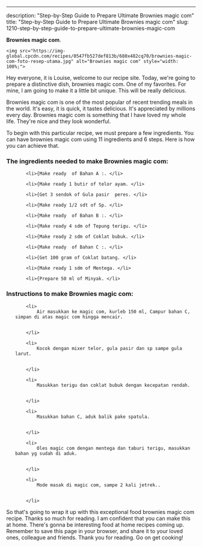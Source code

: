 ---
description: "Step-by-Step Guide to Prepare Ultimate Brownies magic com"
title: "Step-by-Step Guide to Prepare Ultimate Brownies magic com"
slug: 1210-step-by-step-guide-to-prepare-ultimate-brownies-magic-com

<p>
	<strong>Brownies magic com</strong>. 
	
</p>
<p>
	
	<img src="https://img-global.cpcdn.com/recipes/0547fb527def813b/680x482cq70/brownies-magic-com-foto-resep-utama.jpg" alt="Brownies magic com" style="width: 100%;">
	
	
</p>
<p>
	Hey everyone, it is Louise, welcome to our recipe site. Today, we're going to prepare a distinctive dish, brownies magic com. One of my favorites. For mine, I am going to make it a little bit unique. This will be really delicious.
</p>
	
<p>
	Brownies magic com is one of the most popular of recent trending meals in the world. It's easy, it is quick, it tastes delicious. It's appreciated by millions every day. Brownies magic com is something that I have loved my whole life. They're nice and they look wonderful.
</p>
<p>
	
</p>

<p>
To begin with this particular recipe, we must prepare a few ingredients. You can have brownies magic com using 11 ingredients and 6 steps. Here is how you can achieve that.
</p>

<h3>The ingredients needed to make Brownies magic com:</h3>

<ol>
	
		<li>{Make ready  of Bahan A :. </li>
	
		<li>{Make ready 1 butir of telor ayam. </li>
	
		<li>{Get 3 sendok of Gula pasir  peres. </li>
	
		<li>{Make ready 1/2 sdt of Sp. </li>
	
		<li>{Make ready  of Bahan B :. </li>
	
		<li>{Make ready 4 sdm of Tepung terigu. </li>
	
		<li>{Make ready 2 sdm of Coklat bubuk. </li>
	
		<li>{Make ready  of Bahan C :. </li>
	
		<li>{Get 100 gram of Coklat batang. </li>
	
		<li>{Make ready 1 sdm of Mentega. </li>
	
		<li>{Prepare 50 ml of Minyak. </li>
	
</ol>
<p>
	
</p>

<h3>Instructions to make Brownies magic com:</h3>

<ol>
	
		<li>
			Air masukkan ke magic com, kurleb 150 ml, Campur bahan C, simpan di atas magic com hingga mencair.
			
			
		</li>
	
		<li>
			Kocok dengan mixer telor, gula pasir dan sp sampe gula larut.
			
			
		</li>
	
		<li>
			Masukkan terigu dan coklat bubuk dengan kecepatan rendah.
			
			
		</li>
	
		<li>
			Masukkan bahan C, aduk balik pake spatula.
			
			
		</li>
	
		<li>
			Oles magic com dengan mentega dan taburi terigu, masukkan bahan yg sudah di aduk.
			
			
		</li>
	
		<li>
			Mode masak di magic com, sampe 2 kali jetrek..
			
			
		</li>
	
</ol>

<p>
	
</p>

<p>
	So that's going to wrap it up with this exceptional food brownies magic com recipe. Thanks so much for reading. I am confident that you can make this at home. There's gonna be interesting food at home recipes coming up. Remember to save this page in your browser, and share it to your loved ones, colleague and friends. Thank you for reading. Go on get cooking!
</p>
